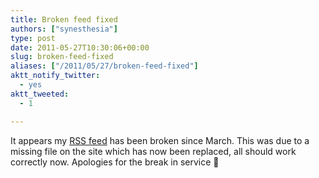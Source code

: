 ```yaml
---
title: Broken feed fixed
authors: ["synesthesia"]
type: post
date: 2011-05-27T10:30:06+00:00
slug: broken-feed-fixed 
aliases: ["/2011/05/27/broken-feed-fixed"]
aktt_notify_twitter:
  - yes
aktt_tweeted:
  - 1

---
```

It appears my [RSS feed][1] has been broken since March. This was due to a missing file on the site which has now been replaced, all should work correctly now. Apologies for the break in service 🙂

 [1]: https://feeds.feedburner.com/Synesthesia